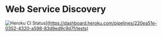 # Web Service Discovery
![Heroku CI Status](https://jjara-discovery.herokuapp.com/last.svg)](https://dashboard.heroku.com/pipelines/220ea51e-0352-4320-a598-83d9ed9c9d7f/tests)
